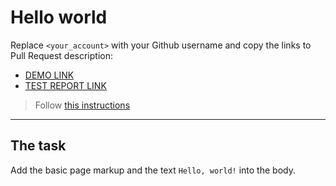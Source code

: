 # Hello world
Replace `<your_account>` with your Github username and copy the links to Pull Request description:
- [DEMO LINK](https://sergei-trofimov.github.io/layout_hello-world/)
- [TEST REPORT LINK](https://sergei-trofimov.github.io/layout_hello-world/report/html_report/)

> Follow [this instructions](https://github.com/mate-academy/layout_task-guideline#how-to-solve-the-layout-tasks-on-github)
___

## The task 
Add the basic page markup and the text `Hello, world!` into the body.
